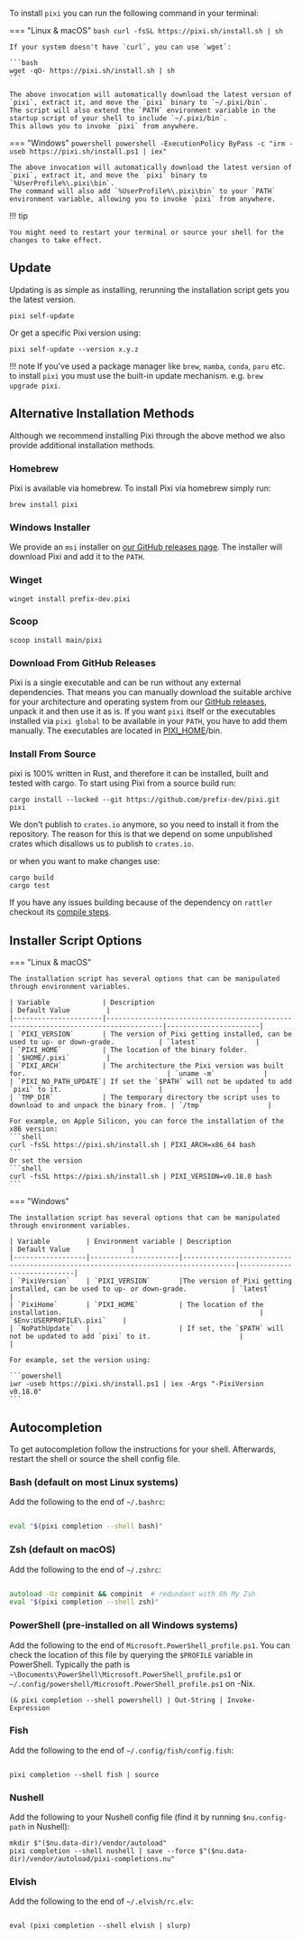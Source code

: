 To install `pixi` you can run the following command in your terminal:

=== "Linux & macOS"
    ```bash
    curl -fsSL https://pixi.sh/install.sh | sh
    ```

    If your system doesn't have `curl`, you can use `wget`:

    ```bash
    wget -qO- https://pixi.sh/install.sh | sh
    ```

    The above invocation will automatically download the latest version of `pixi`, extract it, and move the `pixi` binary to `~/.pixi/bin`.
    The script will also extend the `PATH` environment variable in the startup script of your shell to include `~/.pixi/bin`.
    This allows you to invoke `pixi` from anywhere.

=== "Windows"
    ```powershell
    powershell -ExecutionPolicy ByPass -c "irm -useb https://pixi.sh/install.ps1 | iex"
    ```

    The above invocation will automatically download the latest version of `pixi`, extract it, and move the `pixi` binary to `%UserProfile%\.pixi\bin`.
    The command will also add `%UserProfile%\.pixi\bin` to your `PATH` environment variable, allowing you to invoke `pixi` from anywhere.

!!! tip

    You might need to restart your terminal or source your shell for the changes to take effect.

## Update

Updating is as simple as installing, rerunning the installation script gets you the latest version.

```shell
pixi self-update
```
Or get a specific Pixi version using:
```shell
pixi self-update --version x.y.z
```

!!! note
    If you've used a package manager like `brew`, `mamba`, `conda`, `paru` etc. to install `pixi`
    you must use the built-in update mechanism. e.g. `brew upgrade pixi`.


## Alternative Installation Methods

Although we recommend installing Pixi through the above method we also provide additional installation methods.

### Homebrew

Pixi is available via homebrew. To install Pixi via homebrew simply run:

```shell
brew install pixi
```

### Windows Installer

We provide an `msi` installer on [our GitHub releases page](https://github.com/prefix-dev/pixi/releases/latest).
The installer will download Pixi and add it to the `PATH`.

### Winget

```
winget install prefix-dev.pixi
```

### Scoop

```
scoop install main/pixi
```

### Download From GitHub Releases

Pixi is a single executable and can be run without any external dependencies.
That means you can manually download the suitable archive for your architecture and operating system from our [GitHub releases](https://github.com/prefix-dev/pixi/releases), unpack it and then use it as is.
If you want `pixi` itself or the executables installed via `pixi global` to be available in your `PATH`, you have to add them manually.
The executables are located in [PIXI_HOME](../reference/environment_variables.md)/bin.


### Install From Source

pixi is 100% written in Rust, and therefore it can be installed, built and tested with cargo.
To start using Pixi from a source build run:

```shell
cargo install --locked --git https://github.com/prefix-dev/pixi.git pixi
```

We don't publish to `crates.io` anymore, so you need to install it from the repository.
The reason for this is that we depend on some unpublished crates which disallows us to publish to `crates.io`.

or when you want to make changes use:

```shell
cargo build
cargo test
```

If you have any issues building because of the dependency on `rattler` checkout
its [compile steps](https://github.com/conda/rattler/tree/main#give-it-a-try).


## Installer Script Options

=== "Linux & macOS"

    The installation script has several options that can be manipulated through environment variables.

    | Variable             | Description                                                                        | Default Value         |
    |----------------------|------------------------------------------------------------------------------------|-----------------------|
    | `PIXI_VERSION`       | The version of Pixi getting installed, can be used to up- or down-grade.           | `latest`              |
    | `PIXI_HOME`          | The location of the binary folder.                                                 | `$HOME/.pixi`         |
    | `PIXI_ARCH`          | The architecture the Pixi version was built for.                                   | `uname -m`            |
    | `PIXI_NO_PATH_UPDATE`| If set the `$PATH` will not be updated to add `pixi` to it.                        |                       |
    | `TMP_DIR`            | The temporary directory the script uses to download to and unpack the binary from. | `/tmp`                |

    For example, on Apple Silicon, you can force the installation of the x86 version:
    ```shell
    curl -fsSL https://pixi.sh/install.sh | PIXI_ARCH=x86_64 bash
    ```
    Or set the version
    ```shell
    curl -fsSL https://pixi.sh/install.sh | PIXI_VERSION=v0.18.0 bash
    ```

=== "Windows"

    The installation script has several options that can be manipulated through environment variables.

    | Variable         | Environment variable | Description                                                                       | Default Value               |
    |------------------|----------------------|-----------------------------------------------------------------------------------|-----------------------------|
    | `PixiVersion`    | `PIXI_VERSION`       |The version of Pixi getting installed, can be used to up- or down-grade.           | `latest`                    |
    | `PixiHome`       | `PIXI_HOME`          | The location of the installation.                                                 | `$Env:USERPROFILE\.pixi`    |
    | `NoPathUpdate`   |                      | If set, the `$PATH` will not be updated to add `pixi` to it.                      |                             |

    For example, set the version using:

    ```powershell
    iwr -useb https://pixi.sh/install.ps1 | iex -Args "-PixiVersion v0.18.0"
    ```


## Autocompletion

To get autocompletion follow the instructions for your shell.
Afterwards, restart the shell or source the shell config file.


### Bash (default on most Linux systems)

Add the following to the end of `~/.bashrc`:

```bash title="~/.bashrc"

eval "$(pixi completion --shell bash)"
```
### Zsh (default on macOS)

Add the following to the end of `~/.zshrc`:


```zsh title="~/.zshrc"

autoload -Uz compinit && compinit  # redundant with Oh My Zsh
eval "$(pixi completion --shell zsh)"
```

### PowerShell (pre-installed on all Windows systems)

Add the following to the end of `Microsoft.PowerShell_profile.ps1`.
You can check the location of this file by querying the `$PROFILE` variable in PowerShell.
Typically the path is `~\Documents\PowerShell\Microsoft.PowerShell_profile.ps1` or
`~/.config/powershell/Microsoft.PowerShell_profile.ps1` on -Nix.

```pwsh
(& pixi completion --shell powershell) | Out-String | Invoke-Expression
```

### Fish

Add the following to the end of `~/.config/fish/config.fish`:

```fish title="~/.config/fish/config.fish"

pixi completion --shell fish | source
```

### Nushell

Add the following to your Nushell config file (find it by running `$nu.config-path` in Nushell):

```nushell
mkdir $"($nu.data-dir)/vendor/autoload"
pixi completion --shell nushell | save --force $"($nu.data-dir)/vendor/autoload/pixi-completions.nu"
```

### Elvish

Add the following to the end of `~/.elvish/rc.elv`:

```elv title="~/.elvish/rc.elv"

eval (pixi completion --shell elvish | slurp)
```
